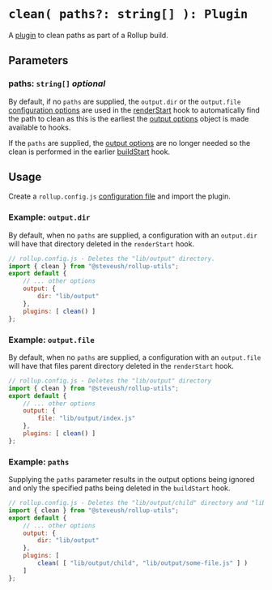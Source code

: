 # `clean( paths?: string[] ): Plugin`

A [plugin](https://rollupjs.org/plugin-development/#plugins-overview) to clean paths as part of a Rollup build.

## Parameters

### paths: `string[]` _optional_

By default, if no `paths` are supplied, the `output.dir` or the `output.file` [configuration options](https://rollupjs.org/configuration-options/)
are used in the [renderStart](https://rollupjs.org/plugin-development/#renderstart) hook to automatically find the path to clean as this is
the earliest the [output options](https://rollupjs.org/javascript-api/#outputoptions-object) object is made available to hooks.

If the `paths` are supplied, the [output options](https://rollupjs.org/javascript-api/#outputoptions-object) are no longer needed so the 
clean is performed in the earlier [buildStart](https://rollupjs.org/plugin-development/#buildstart) hook.

## Usage

Create a `rollup.config.js` [configuration file](https://www.rollupjs.org/guide/en/#configuration-files) and import the plugin.

### Example: `output.dir`

By default, when no `paths` are supplied, a configuration with an `output.dir` will have that directory deleted in the `renderStart` hook.

```js
// rollup.config.js - Deletes the "lib/output" directory.
import { clean } from "@steveush/rollup-utils";
export default {
    // ... other options
    output: {
        dir: "lib/output"
    },
    plugins: [ clean() ]
};
```

### Example: `output.file`

By default, when no `paths` are supplied, a configuration with an `output.file` will have that files parent directory deleted in the `renderStart` hook.

```js
// rollup.config.js - Deletes the "lib/output" directory
import { clean } from "@steveush/rollup-utils";
export default {
    // ... other options
    output: {
        file: "lib/output/index.js"
    },
    plugins: [ clean() ]
};
```

### Example: `paths`

Supplying the `paths` parameter results in the output options being ignored and only the specified paths being deleted in the `buildStart` hook.

```js
// rollup.config.js - Deletes the "lib/output/child" directory and "lib/output/some-file.js" file.
import { clean } from "@steveush/rollup-utils";
export default {
    // ... other options
    output: {
        dir: "lib/output"
    },
    plugins: [
        clean( [ "lib/output/child", "lib/output/some-file.js" ] )
    ]
};
```
